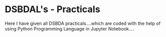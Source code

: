 # DSBDAL's - Practicals
Here I have given all DSBDA practicals....which are coded with the help of using Python Programming Language in Jupyter Notebook....

